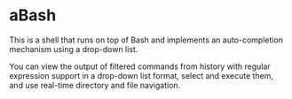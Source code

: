 # aBash

This is a shell that runs on top of Bash and implements an auto-completion mechanism using a drop-down list.

You can view the output of filtered commands from history with regular expression support in a drop-down list format, select and execute them, and use real-time directory and file navigation.
